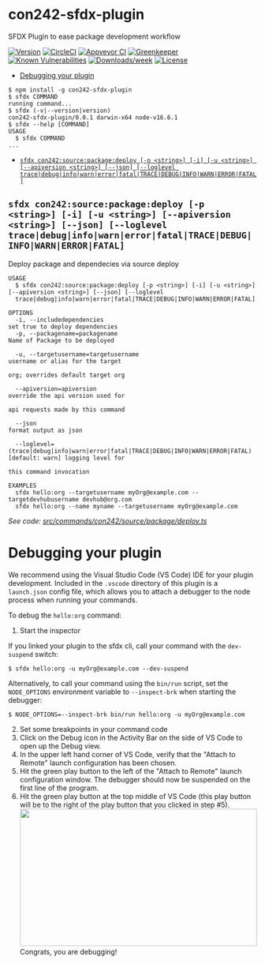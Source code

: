 con242-sfdx-plugin
==================

SFDX Plugin to ease package development workflow

[![Version](https://img.shields.io/npm/v/con242-sfdx-plugin.svg)](https://npmjs.org/package/con242-sfdx-plugin)
[![CircleCI](https://circleci.com/gh/con242/con242-sfdx-plugin/tree/master.svg?style=shield)](https://circleci.com/gh/con242/con242-sfdx-plugin/tree/master)
[![Appveyor CI](https://ci.appveyor.com/api/projects/status/github/con242/con242-sfdx-plugin?branch=master&svg=true)](https://ci.appveyor.com/project/heroku/con242-sfdx-plugin/branch/master)
[![Greenkeeper](https://badges.greenkeeper.io/con242/con242-sfdx-plugin.svg)](https://greenkeeper.io/)
[![Known Vulnerabilities](https://snyk.io/test/github/con242/con242-sfdx-plugin/badge.svg)](https://snyk.io/test/github/con242/con242-sfdx-plugin)
[![Downloads/week](https://img.shields.io/npm/dw/con242-sfdx-plugin.svg)](https://npmjs.org/package/con242-sfdx-plugin)
[![License](https://img.shields.io/npm/l/con242-sfdx-plugin.svg)](https://github.com/con242/con242-sfdx-plugin/blob/master/package.json)

<!-- toc -->
* [Debugging your plugin](#debugging-your-plugin)
<!-- tocstop -->
<!-- install -->
<!-- usage -->
```sh-session
$ npm install -g con242-sfdx-plugin
$ sfdx COMMAND
running command...
$ sfdx (-v|--version|version)
con242-sfdx-plugin/0.0.1 darwin-x64 node-v16.6.1
$ sfdx --help [COMMAND]
USAGE
  $ sfdx COMMAND
...
```
<!-- usagestop -->
<!-- commands -->
* [`sfdx con242:source:package:deploy [-p <string>] [-i] [-u <string>] [--apiversion <string>] [--json] [--loglevel trace|debug|info|warn|error|fatal|TRACE|DEBUG|INFO|WARN|ERROR|FATAL]`](#sfdx-con242sourcepackagedeploy--p-string--i--u-string---apiversion-string---json---loglevel-tracedebuginfowarnerrorfataltracedebuginfowarnerrorfatal)

## `sfdx con242:source:package:deploy [-p <string>] [-i] [-u <string>] [--apiversion <string>] [--json] [--loglevel trace|debug|info|warn|error|fatal|TRACE|DEBUG|INFO|WARN|ERROR|FATAL]`

Deploy package and dependecies via source deploy

```
USAGE
  $ sfdx con242:source:package:deploy [-p <string>] [-i] [-u <string>] [--apiversion <string>] [--json] [--loglevel 
  trace|debug|info|warn|error|fatal|TRACE|DEBUG|INFO|WARN|ERROR|FATAL]

OPTIONS
  -i, --includedependencies                                                         set true to deploy dependencies
  -p, --packagename=packagename                                                     Name of Package to be deployed

  -u, --targetusername=targetusername                                               username or alias for the target
                                                                                    org; overrides default target org

  --apiversion=apiversion                                                           override the api version used for
                                                                                    api requests made by this command

  --json                                                                            format output as json

  --loglevel=(trace|debug|info|warn|error|fatal|TRACE|DEBUG|INFO|WARN|ERROR|FATAL)  [default: warn] logging level for
                                                                                    this command invocation

EXAMPLES
  sfdx hello:org --targetusername myOrg@example.com --targetdevhubusername devhub@org.com
  sfdx hello:org --name myname --targetusername myOrg@example.com
```

_See code: [src/commands/con242/source/package/deploy.ts](https://github.com/con242/con242-sfdx-plugin/blob/v0.0.1/src/commands/con242/source/package/deploy.ts)_
<!-- commandsstop -->
<!-- debugging-your-plugin -->
# Debugging your plugin
We recommend using the Visual Studio Code (VS Code) IDE for your plugin development. Included in the `.vscode` directory of this plugin is a `launch.json` config file, which allows you to attach a debugger to the node process when running your commands.

To debug the `hello:org` command: 
1. Start the inspector
  
If you linked your plugin to the sfdx cli, call your command with the `dev-suspend` switch: 
```sh-session
$ sfdx hello:org -u myOrg@example.com --dev-suspend
```
  
Alternatively, to call your command using the `bin/run` script, set the `NODE_OPTIONS` environment variable to `--inspect-brk` when starting the debugger:
```sh-session
$ NODE_OPTIONS=--inspect-brk bin/run hello:org -u myOrg@example.com
```

2. Set some breakpoints in your command code
3. Click on the Debug icon in the Activity Bar on the side of VS Code to open up the Debug view.
4. In the upper left hand corner of VS Code, verify that the "Attach to Remote" launch configuration has been chosen.
5. Hit the green play button to the left of the "Attach to Remote" launch configuration window. The debugger should now be suspended on the first line of the program. 
6. Hit the green play button at the top middle of VS Code (this play button will be to the right of the play button that you clicked in step #5).
<br><img src=".images/vscodeScreenshot.png" width="480" height="278"><br>
Congrats, you are debugging!
